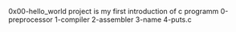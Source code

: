 0x00-hello_world project is my first introduction of c programm
0-preprocessor
1-compiler
2-assembler
3-name
4-puts.c
